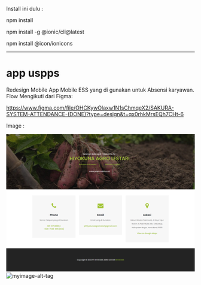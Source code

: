 Install ini dulu :

npm install

npm install -g @ionic/cli@latest

npm install @icon/ionicons



------------------------------------------------------------------------------------------------------------------------------------------


# app uspps
Redesign Mobile App Mobile ESS yang di gunakan untuk Absensi karyawan. 
Flow Mengikuti dari Figma:

https://www.figma.com/file/OHCKywOlaxw1N1sChmqeX2/SAKURA-SYSTEM-ATTENDANCE-(DONE)?type=design&t=qx0rhkMrsEQh7CHt-6

 
Image :

![myimage-alt-tag](https://github.com/rakaardiansyah/compro-pthiyokuna/blob/main/image/Untitled1.png)
![myimage-alt-tag](https://github.com/rakaardiansyah/compro-pthiyokuna/blob/main/image/Untitled2.png)




<!-- <ion-header>
  <ion-toolbar color="primary">
    <ion-buttons slot="start" (click)="isBack()">
      <ion-back-button color="light" defaultHref="/jdlberangkat"></ion-back-button>
    </ion-buttons>
    <ion-title>Semua Lembaga</ion-title>
    <ion-buttons slot="end">
      <ion-icon slot="icon-asset" name="filter" />
    </ion-buttons>
  </ion-toolbar>
</ion-header> -->


<!-- ion-toolbar {
    justify-content: center;
    display: flex;
    background-color: #3498db;
    color: white;
    font-size: 18px;
    box-shadow: 0px 2px 4px rgba(0, 0, 0, 0.2);

    ion-title{
        justify-content: center;
        display: flex;
        position: relative;
        text-align: center;
    }

    ion-buttons{
        width: 35px;
    }
} -->